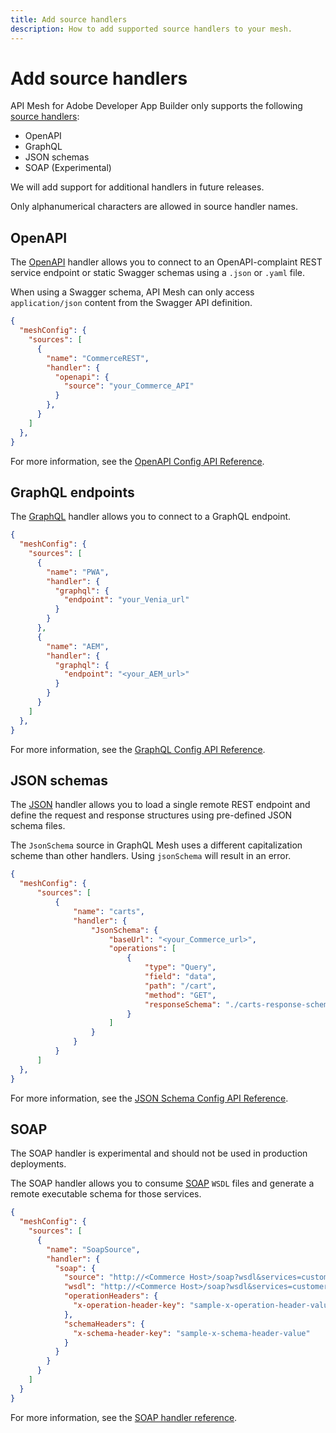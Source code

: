 ```yaml
---
title: Add source handlers
description: How to add supported source handlers to your mesh. 
---
```


# Add source handlers

API Mesh for Adobe Developer App Builder only supports the following [source handlers]:

-  OpenAPI
-  GraphQL
-  JSON schemas
-  SOAP (Experimental)

<InlineAlert variant="info" slots="text"/>

We will add support for additional handlers in future releases.

<InlineAlert variant="warning" slots="text"/>

Only alphanumerical characters are allowed in source handler names.

## OpenAPI

The [OpenAPI] handler allows you to connect to an OpenAPI-complaint REST service endpoint or static Swagger schemas using a `.json` or `.yaml` file.

<InlineAlert variant="info" slots="text"/>

When using a Swagger schema, API Mesh can only access `application/json` content from the Swagger API definition.

```json
{
  "meshConfig": {
    "sources": [
      {
        "name": "CommerceREST",
        "handler": {
          "openapi": {
            "source": "your_Commerce_API"
          }
        },
      }
    ]
  },
}
```

<InlineAlert variant="info" slots="text"/>

For more information, see the [OpenAPI Config API Reference](../reference/handlers/openapi.md#config-api-reference).

## GraphQL endpoints

The [GraphQL] handler allows you to connect to a GraphQL endpoint.

```json
{
  "meshConfig": {
    "sources": [
      {
        "name": "PWA",
        "handler": {
          "graphql": {
            "endpoint": "your_Venia_url"
          }
        }
      },
      {
        "name": "AEM",
        "handler": {
          "graphql": {
            "endpoint": "<your_AEM_url>"
          }
        }
      }
    ]
  },
}
```

<InlineAlert variant="info" slots="text"/>

For more information, see the [GraphQL Config API Reference](../reference/handlers/graphql.md#config-api-reference).

## JSON schemas

The [JSON] handler allows you to load a single remote REST endpoint and define the request and response structures using pre-defined JSON schema files.

<InlineAlert variant="warning" slots="text"/>

The `JsonSchema` source in GraphQL Mesh uses a different capitalization scheme than other handlers. Using `jsonSchema` will result in an error.

```json
{
  "meshConfig": {
      "sources": [
          {
              "name": "carts",
              "handler": {
                  "JsonSchema": {
                      "baseUrl": "<your_Commerce_url>",
                      "operations": [
                          {
                              "type": "Query",
                              "field": "data",
                              "path": "/cart",
                              "method": "GET",
                              "responseSchema": "./carts-response-schema.json"
                          }
                      ]
                  }
              }
          }
      ]
  },
}
```

<InlineAlert variant="info" slots="text"/>

For more information, see the [JSON Schema Config API Reference](../reference/handlers/json-schema.md#config-api-reference).

## SOAP

<InlineAlert variant="warning" slots="text"/>

The SOAP handler is experimental and should not be used in production deployments.

The SOAP handler allows you to consume [SOAP](https://soapui.org) `WSDL` files and generate a remote executable schema for those services.

```json
{
  "meshConfig": {
    "sources": [
      {
        "name": "SoapSource",
        "handler": {
          "soap": {
            "source": "http://<Commerce Host>/soap?wsdl&services=customerCustomerRepositoryV1",
            "wsdl": "http://<Commerce Host>/soap?wsdl&services=customerCustomerRepositoryV1",
            "operationHeaders": {
              "x-operation-header-key": "sample-x-operation-header-value"
            },
            "schemaHeaders": {
              "x-schema-header-key": "sample-x-schema-header-value"
            }
          }
        }
      }
    ]
  }
}
```

<InlineAlert variant="info" slots="text"/>

For more information, see the [SOAP handler reference](../reference/handlers/soap.md#config-api-reference).

<!-- Link Definitions -->

[GraphQL Mesh]: getting-started.md
[source handlers]: source-handlers.md
[header]: headers.md
[OpenAPI]: /reference/handlers/openapi.md
[GraphQL]: /reference/handlers/graphql.md
[JSON]: /reference/handlers/json-schema.md
